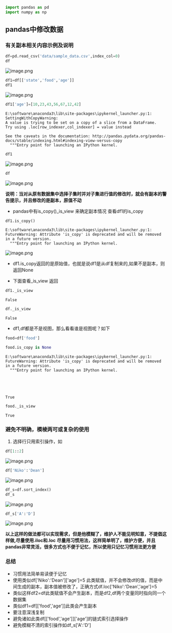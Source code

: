 

```python
import pandas as pd
import numpy as np
```

## pandas中修改数据
### 有关副本相关内容示例及说明


```python
df=pd.read_csv('data/sample_data.csv',index_col=0)
df
```




![image.png](https://upload-images.jianshu.io/upload_images/1691484-a47302fea11f6c9a.png?imageMogr2/auto-orient/strip%7CimageView2/2/w/1240)





```python
df1=df[['state','food','age']]
df1
```




![image.png](https://upload-images.jianshu.io/upload_images/1691484-ef2ae20e8e94c8db.png?imageMogr2/auto-orient/strip%7CimageView2/2/w/1240)





```python
df1['age']=[10,23,43,56,67,12,42]
```

    E:\software\anaconda3\lib\site-packages\ipykernel_launcher.py:1: SettingWithCopyWarning: 
    A value is trying to be set on a copy of a slice from a DataFrame.
    Try using .loc[row_indexer,col_indexer] = value instead
    
    See the caveats in the documentation: http://pandas.pydata.org/pandas-docs/stable/indexing.html#indexing-view-versus-copy
      """Entry point for launching an IPython kernel.
    


```python
df1
```




![image.png](https://upload-images.jianshu.io/upload_images/1691484-ac01fecc4e8de71b.png?imageMogr2/auto-orient/strip%7CimageView2/2/w/1240)





```python
df
```




![image.png](https://upload-images.jianshu.io/upload_images/1691484-224e68baf6e750d2.png?imageMogr2/auto-orient/strip%7CimageView2/2/w/1240)




**说明：当对从原有数据集中选择子集时并对子集进行值的修改时，就会有副本的警告提示，并且修改的是副本，原值不动**

+ pandas中有is_copy()_is_view 来确定副本情况
查看df1的is_copy


```python
df1.is_copy()
```

    E:\software\anaconda3\lib\site-packages\ipykernel_launcher.py:1: FutureWarning: Attribute 'is_copy' is deprecated and will be removed in a future version.
      """Entry point for launching an IPython kernel.
    




![image.png](https://upload-images.jianshu.io/upload_images/1691484-a7168e3df7130d4d.png?imageMogr2/auto-orient/strip%7CimageView2/2/w/1240)




+ df1.is_copy返回的是原始值，也就是说df1是从df复制来的,如果不是副本，则返回None


+ 下面查看_is_view 返回


```python
df1._is_view
```




    False




```python
df._is_view
```




    False



+ df1,df都是不是视图，那么看看谁是视图呢？如下


```python
food=df['food']
```


```python
food.is_copy is None
```

    E:\software\anaconda3\lib\site-packages\ipykernel_launcher.py:1: FutureWarning: Attribute 'is_copy' is deprecated and will be removed in a future version.
      """Entry point for launching an IPython kernel.
    




    True




```python
food._is_view
```




    True



### 避免不明确，模棱两可或复杂的使用

1. 选择行只用索引操作，如


```python
df[1::2]
```




![image.png](https://upload-images.jianshu.io/upload_images/1691484-7c08ed7e6f0dfb2f.png?imageMogr2/auto-orient/strip%7CimageView2/2/w/1240)





```python
df['Niko':'Dean']
```




![image.png](https://upload-images.jianshu.io/upload_images/1691484-b2b5eeab9350e966.png?imageMogr2/auto-orient/strip%7CimageView2/2/w/1240)





```python
df_s=df.sort_index()
df_s
```




![image.png](https://upload-images.jianshu.io/upload_images/1691484-570b1ba6d2573603.png?imageMogr2/auto-orient/strip%7CimageView2/2/w/1240)





```python
df_s['A':'D']
```




![image.png](https://upload-images.jianshu.io/upload_images/1691484-b373e67f784d1e47.png?imageMogr2/auto-orient/strip%7CimageView2/2/w/1240)




**以上这样的做法都可以实现需求，但是他模糊了，维护人不能见明知意，不提倡这样做,尽量使用.iloc和.loc**
**尽量用习惯用法，这样简单明了，维护方便，并且pandas非常灵活，很多方式也不便于记忆，所以使用只记忆习惯用法更方便**

### 总结
+ 习惯用法简单易读便于记忆
+ 使用类似df['Niko':'Dean']['age']=5 此类赋值，并不会修改df的值，而是中间生成的副本，副本值被修改了，正确方式df.loc['Niko':'Dean','age']=5
+ 类似这样df2=df此类赋值不会产生副本，而是df2,df两个变量同时指向同一个数据集
+ 类似df1=df[['food','age']]此类会产生副本
+ 要注意深浅复制
+ 避免诸如此类df[['food','age']]['age']的链式索引选择操作
+ 避免模糊不清的索引操作如df_s['A':'D']


```python

```
